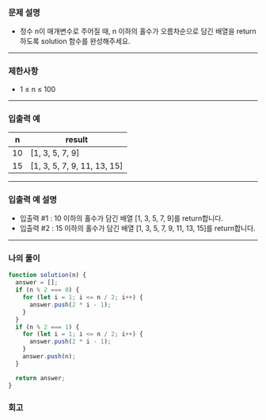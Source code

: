 ### 문제 설명

- 정수 n이 매개변수로 주어질 때, n 이하의 홀수가 오름차순으로 담긴 배열을 return하도록 solution 함수를 완성해주세요.

---

### 제한사항

- 1 ≤ n ≤ 100

---

### 입출력 예

| n   | result                      |
| --- | --------------------------- |
| 10  | [1, 3, 5, 7, 9]             |
| 15  | [1, 3, 5, 7, 9, 11, 13, 15] |

---

### 입출력 예 설명

- 입출력 #1 : 10 이하의 홀수가 담긴 배열 [1, 3, 5, 7, 9]를 return합니다.
- 입출력 #2 : 15 이하의 홀수가 담긴 배열 [1, 3, 5, 7, 9, 11, 13, 15]를 return합니다.

---

### 나의 풀이

```javascript
function solution(n) {
  answer = [];
  if (n % 2 === 0) {
    for (let i = 1; i <= n / 2; i++) {
      answer.push(2 * i - 1);
    }
  }
  if (n % 2 === 1) {
    for (let i = 1; i <= n / 2; i++) {
      answer.push(2 * i - 1);
    }
    answer.push(n);
  }

  return answer;
}
```

### 회고
